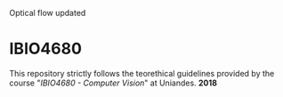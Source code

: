 Optical flow updated
# IBIO4680
This repository strictly follows the teorethical guidelines provided by the course "*IBIO4680 - Computer Vision*" at Uniandes. 
**2018**
